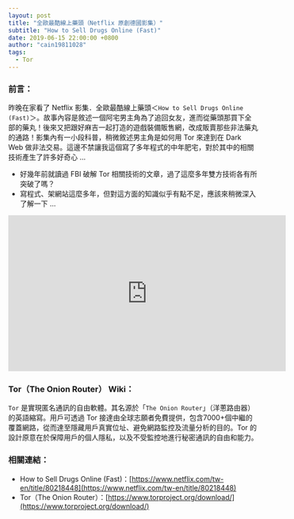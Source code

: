 ```yaml
---
layout: post
title: "全歐最酷線上藥頭（Netflix 原創德國影集）"
subtitle: "How to Sell Drugs Online (Fast)"
date: 2019-06-15 22:00:00 +0800
author: "cain19811028"
tags:
  - Tor
---
```


### 前言：

昨晚在家看了 Netflix 影集．全歐最酷線上藥頭＜`How to Sell Drugs Online (Fast)`＞。故事內容是敘述一個阿宅男主角為了追回女友，進而從藥頭那買下全部的藥丸！後來又把跟好麻吉一起打造的遊戲裝備販售網，改成販賣那些非法藥丸的通路！影集內有一小段科普，稍微敘述男主角是如何用 Tor 來達到在 Dark Web 做非法交易。這邊不禁讓我這個寫了多年程式的中年肥宅，對於其中的相關技術產生了許多好奇心 ... 

 - 好幾年前就讀過 FBI 破解 Tor 相關技術的文章，過了這麼多年雙方技術各有所突破了嗎？
 - 寫程式、架網站這麼多年，但對這方面的知識似乎有點不足，應該來稍微深入了解一下 ... 

<iframe width="560" height="315" src="https://www.youtube.com/embed/3sxg1xXmd0I" frameborder="0" allow="accelerometer; autoplay; encrypted-media; gyroscope; picture-in-picture" allowfullscreen></iframe>

### Tor（The Onion Router） Wiki：

`Tor` 是實現匿名通訊的自由軟體。其名源於「`The Onion Router`」（洋蔥路由器）的英語縮寫。用戶可透過 Tor 接達由全球志願者免費提供，包含7000+個中繼的覆蓋網路，從而達至隱藏用戶真實位址、避免網路監控及流量分析的目的。Tor 的設計原意在於保障用戶的個人隱私，以及不受監控地進行秘密通訊的自由和能力。

### 相關連結：

 - How to Sell Drugs Online (Fast)：[https://www.netflix.com/tw-en/title/80218448](https://www.netflix.com/tw-en/title/80218448)
 - Tor（The Onion Router）：[https://www.torproject.org/download/](https://www.torproject.org/download/)